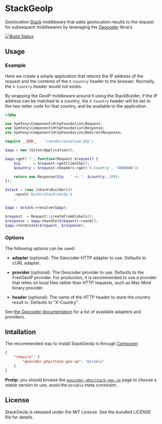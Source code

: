 StackGeoIp
==========

Geolocation [Stack](http://stackphp.com/) middleware that adds geolocation
results to the request for subsequent middlewares by leveraging the
[Geocoder](http://geocoder-php.org/) library.

[![Build
Status](https://travis-ci.org/geocoder-php/StackGeoIp.png)](https://travis-ci.org/geocoder-php/StackGeoIp)


Usage
-----

### Example

Here we create a simple application that returns the IP address of the
request and the contents of the `X-Country` header to the browser. Normally,
the `X-Country` header would not exists.

By wrapping the GeoIP middleware around it using the StackBuilder, if the
IP address can be matched to a country, the `X-Country` header will be set
to the two-letter code for that country, and be available to the application.

```php
<?php

use Symfony\Component\HttpFoundation\Request;
use Symfony\Component\HttpFoundation\Response;
use Symfony\Component\HttpFoundation\RedirectResponse;

require __DIR__ . '/vendor/autoload.php';

$app = new \Silex\Application();

$app->get('/', function(Request $request) {
    $ip      = $request->getClientIp();
    $country = $request->headers->get('X-Country', 'UNKNOWN');

    return new Response($ip . ' => '. $country, 200);
});

$stack = (new \Stack\Builder())
    ->push('Ducks\Stack\GeoIp')
    ;

$app = $stack->resolve($app);

$request  = Request::createFromGlobals();
$response = $app->handle($request)->send();
$app->terminate($request, $response);
```


### Options

The following options can be used:

* **adapter** (optional): The Geocoder HTTP adapter to use. Defaults
  to cURL adapter.

* **provider** (optional): The Geocoder provider to use. Defaults
  to the FreeGeoIP provider. For production, it is recommended to
  use a provider that relies on local files rather than HTTP
  requests, such as Max Mind binary provider.

* **header** (optional): The name of the HTTP header to store
  the country result in. Defaults to "X-Country".

See [the Geocoder documentation](http://geocoder-php.org/Geocoder/) for a list
of available adapters and providers.


Intallation
-----------

The recommended way to install StackGeoIp is through
[Composer](http://getcomposer.org/):

``` json
{
    "require": {
        "geocoder-php/stack-geo-ip": "@stable"
    }
}
```

**Protip:** you should browse the
[`geocoder-php/stack-geo-ip`](https://packagist.org/packages/geocoder-php/stack-geo-ip)
page to choose a stable version to use, avoid the `@stable` meta constraint.


License
-------

StackGeoIp is released under the MIT License. See the bundled LICENSE file for
details.
